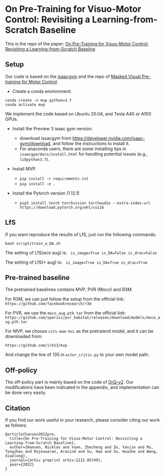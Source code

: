 # On Pre-Training for Visuo-Motor Control: Revisiting a Learning-from-Scratch Baseline
This is the repo of the paper: [On Pre-Training for Visuo-Motor Control: Revisiting a Learning-from-Scratch Baseline](https://arxiv.org/abs/2212.05749)



## Setup
Our code is based on the [isaacgym](https://developer.nvidia.com/isaac-gym) and the repo of [Masked Visual Pre-training for Motor Control](https://github.com/ir413/mvp).
- Create a conda environment:
```
conda create -n mvp python=3.7
conda activate mvp
```
We implement the code based on Ubuntu 20.04, and Tesla A40 or A100 GPUs.
- Install the Preview 3 isaac gym version. 
  - download issacgym from https://developer.nvidia.com/isaac-gym/download, and follow the instructions to install it.
  - For anaconda users, there  are some installing tips in `isaacgym/docs/install.html` for handling potential issues (e.g., `libpython3.7`).
  
- Install MVP.
    - `pip install -r requirements.txt`
    - `pip install -e .`
- Install the Pytorch version (1.12.1)
    - `pip3 install torch torchvision torchaudio --extra-index-url https://download.pytorch.org/whl/cu116`
  


## LfS
If you want reproduce the results of LfS, just run the following commands:
```
bash script/train_w_DA.sh
```
The setting of LfS(w/o aug) is:
` is_image=True is_DA=False is_drac=False`

The setting of LfS(+ aug) is:
` is_image=True is_DA=True is_drac=True`

## Pre-trained baseline
The pretrained baselines contains MVP, PVR (Moco) and R3M. 

For R3M, we can just follow the setup from the official link:
`https://github.com/facebookresearch/r3m`

For PVR, we use the `moco_aug.pth.tar` from the official link:
`https://github.com/sparisi/pvr_habitat/releases/download/models/moco_aug.pth.tar`

For MVP, we choose `vits-mae-hoi` as the pretraiend model, and it can be downloaded from:
```
https://github.com/ir413/mvp
```

And change the line of 135 in `actor_critic.py` to your own model path.


## Off-policy 
The off-policy part is mainly based on the code of [DrQ-v2](). Our modifications have been indicated in the appendix, and implementation can be done very easily.


## Citation
<a name="citation"></a>
If you find our work useful in your research, please consider citing our work as follows:

```
@article{hansen2022pre,
  title={On Pre-Training for Visuo-Motor Control: Revisiting a Learning-from-Scratch Baseline},
  author={Hansen, Nicklas and Yuan, Zhecheng and Ze, Yanjie and Mu, Tongzhou and Rajeswaran, Aravind and Su, Hao and Xu, Huazhe and Wang, Xiaolong},
  journal={arXiv preprint arXiv:2212.05749},
  year={2022}
}
```